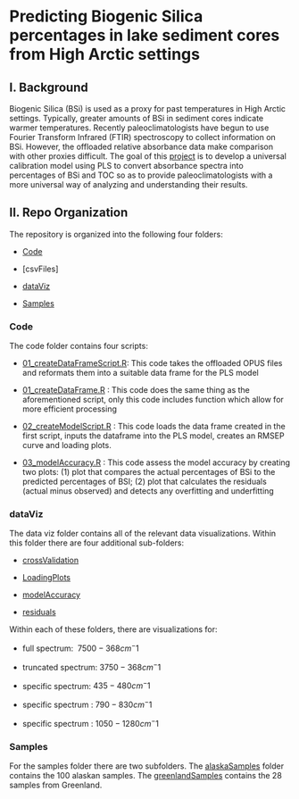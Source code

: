 # Predicting Biogenic Silica percentages in lake sediment cores from High Arctic settings 

## I. Background

Biogenic Silica (BSi) is used as a proxy for past temperatures in High Arctic settings. Typically, greater amounts of BSi in sediment cores indicate warmer temperatures. Recently paleoclimatologists have begun to use Fourier Transform Infrared (FTIR) spectroscopy to collect information on BSi. However, the offloaded relative absorbance data make comparison with other proxies difficult. The goal of this [project](https://www.causeweb.org/usproc/eusrc/2021/virtual-posters/7) is to develop a universal calibration model using PLS to convert absorbance spectra into percentages of BSi and TOC so as to provide paleoclimatologists with a more universal way of analyzing and understanding their results.

## II. Repo Organization 

The repository is organized into the following four folders: 

* [Code](https://github.com/people-r-strange/PLSmodel/tree/main/Code)

* [csvFiles]

* [dataViz](https://github.com/people-r-strange/PLSmodel/tree/main/dataViz)

* [Samples](https://github.com/people-r-strange/PLSmodel/tree/main/Samples)

### Code 

The code folder contains four scripts: 

* [01_createDataFrameScript.R](https://github.com/people-r-strange/PLSmodel/blob/main/Code/01_createDataFrameScript.R): This code takes the offloaded OPUS files and reformats them into a suitable data frame for the PLS model 

* [01_createDataFrame.R](https://github.com/people-r-strange/PLSmodel/blob/main/Code/01_createDataFrame.R) : This code does the same thing as the aforementioned script, only this code includes function which allow for more efficient processing

* [02_createModelScript.R](https://github.com/people-r-strange/PLSmodel/blob/main/Code/02_createModelScript.R) : This code loads the data frame created in the first script, inputs the dataframe into the PLS model, creates an RMSEP curve and loading plots. 

* [03_modelAccuracy.R](https://github.com/people-r-strange/PLSmodel/blob/main/Code/03_modelAccuracy.R) : This code assess the model accuracy by creating two plots: (1) plot that compares the actual percentages of BSi to the predicted percentages of BSI; (2) plot that calculates the residuals (actual minus observed) and detects any overfitting and underfitting 

### dataViz

The data viz folder contains all of the relevant data visualizations. Within this folder there are four additional sub-folders: 

* [crossValidation](https://github.com/people-r-strange/PLSmodel/tree/main/dataViz/Greenland/crossValidation)

* [LoadingPlots](https://github.com/people-r-strange/PLSmodel/tree/main/dataViz/Greenland/LoadingPlots)

* [modelAccuracy](https://github.com/people-r-strange/PLSmodel/tree/main/dataViz/Greenland/modelAccuracy)

* [residuals](https://github.com/people-r-strange/PLSmodel/tree/main/dataViz/Greenland/residuals)

Within each of these folders, there are visualizations for: 

* full spectrum: $~7500 - 368 cm^-1$ 

* truncated spectrum: $3750 - 368 cm^-1$

* specific spectrum: $435 - 480 cm^-1$

* specific spectrum : $790 - 830 cm^-1$

* specific spectrum : $1050 - 1280 cm^-1$

###  Samples 

For the samples folder there are two subfolders. The [alaskaSamples](https://github.com/people-r-strange/PLSmodel/tree/main/Samples/alaskaSamples) folder contains the 100 alaskan samples. The [greenlandSamples](https://github.com/people-r-strange/PLSmodel/tree/main/Samples/greenlandSamples) contains the 28 samples from Greenland. 

